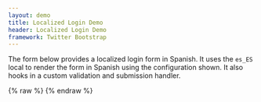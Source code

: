 ```yaml
---
layout: demo
title: Localized Login Demo
header: Localized Login Demo
framework: Twitter Bootstrap
---
```


The form below provides a localized login form in Spanish.  It uses the <code>es_ES</code> local to render the form
in Spanish using the configuration shown.  It also hooks in a custom validation and submission handler.

<div id="field1"> </div>
{% raw %}
<script type="text/javascript" id="field1-script">
Alpaca.setDefaultLocale("es_ES");
$("#field1").alpaca({
    "schema": {
        "type":"object",
        "properties": {
            "username": {
                "type":"string",
                "title":"Username",
                "required":true,
                "pattern":"^[a-zA-Z0-9_]+$"
            },
            "password": {
                "type":"string",
                "title":"Password",
                "required":true,
                "pattern":"^[a-zA-Z0-9_]+$"
            }
        }
    },
    "options":{
        "renderForm":true,
        "form":{
            "attributes":{
                "action":"../../endpoints/echo.php",
                "method":"post"
            },
            "buttons":{
                "submit":{}
            }
        },
        "fields": {
            "username": {
                "size": 20,
                "label": "Nombre de usuario"
            },
            "password": {
                "type" : "password",
                "size": 20,
                "label": "Contraseña"
            }
        }
    },
    "data": {
        "username": "1234",
        "password": "@@@"
    },
    "view" :{
        "parent": "bootstrap-create-horizontal",
        "fields": {
            "/username": {
                "messages": {
                    "es_ES": {
                        "invalidPattern": "Nombre de usuario no válido!"
                    }
                }
            }
        }
    },
    "postRender": function(renderedField) {
        var form = renderedField.form;
        if (form) {
            form.registerSubmitHandler(function(e) {
                return (renderedField.isValid(true));
            });
        }
    }
});
</script>
{% endraw %}
